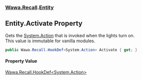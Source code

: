 ### [Wawa.Recall](Wawa.Recall.md 'Wawa.Recall').[Entity](Entity.md 'Wawa.Recall.Entity')

## Entity.Activate Property

Gets the [System.Action](https://docs.microsoft.com/en-us/dotnet/api/System.Action 'System.Action') that is invoked when the lights turn on.  
This value is immutable for vanilla modules.

```csharp
public Wawa.Recall.HookDef<System.Action> Activate { get; }
```

#### Property Value
[Wawa.Recall.HookDef&lt;](HookDef{T}.md 'Wawa.Recall.HookDef<T>')[System.Action](https://docs.microsoft.com/en-us/dotnet/api/System.Action 'System.Action')[&gt;](HookDef{T}.md 'Wawa.Recall.HookDef<T>')
